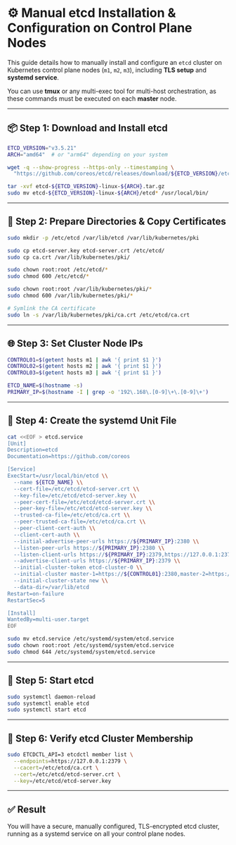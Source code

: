 # ⚙️ Manual etcd Installation & Configuration on Control Plane Nodes

This guide details how to manually install and configure an `etcd` cluster on Kubernetes control plane nodes (`m1`, `m2`, `m3`), including **TLS setup** and **systemd service**.

You can use **tmux** or any multi-exec tool for multi-host orchestration, as these commands must be executed on each **master** node.

---

## 📦 Step 1: Download and Install etcd

```bash
ETCD_VERSION="v3.5.21"
ARCH="amd64"  # or "arm64" depending on your system

wget -q --show-progress --https-only --timestamping \
  "https://github.com/coreos/etcd/releases/download/${ETCD_VERSION}/etcd-${ETCD_VERSION}-linux-${ARCH}.tar.gz"

tar -xvf etcd-${ETCD_VERSION}-linux-${ARCH}.tar.gz
sudo mv etcd-${ETCD_VERSION}-linux-${ARCH}/etcd* /usr/local/bin/
```

---

## 🔐 Step 2: Prepare Directories & Copy Certificates

```bash
sudo mkdir -p /etc/etcd /var/lib/etcd /var/lib/kubernetes/pki

sudo cp etcd-server.key etcd-server.crt /etc/etcd/
sudo cp ca.crt /var/lib/kubernetes/pki/

sudo chown root:root /etc/etcd/*
sudo chmod 600 /etc/etcd/*

sudo chown root:root /var/lib/kubernetes/pki/*
sudo chmod 600 /var/lib/kubernetes/pki/*

# Symlink the CA certificate
sudo ln -s /var/lib/kubernetes/pki/ca.crt /etc/etcd/ca.crt
```

---

## 🌐 Step 3: Set Cluster Node IPs

```bash
CONTROL01=$(getent hosts m1 | awk '{ print $1 }')
CONTROL02=$(getent hosts m2 | awk '{ print $1 }')
CONTROL03=$(getent hosts m3 | awk '{ print $1 }')

ETCD_NAME=$(hostname -s)
PRIMARY_IP=$(hostname -I | grep -o '192\.168\.[0-9]\+\.[0-9]\+')
```

---

## 🧾 Step 4: Create the systemd Unit File

```bash
cat <<EOF > etcd.service
[Unit]
Description=etcd
Documentation=https://github.com/coreos

[Service]
ExecStart=/usr/local/bin/etcd \\
  --name ${ETCD_NAME} \\
  --cert-file=/etc/etcd/etcd-server.crt \\
  --key-file=/etc/etcd/etcd-server.key \\
  --peer-cert-file=/etc/etcd/etcd-server.crt \\
  --peer-key-file=/etc/etcd/etcd-server.key \\
  --trusted-ca-file=/etc/etcd/ca.crt \\
  --peer-trusted-ca-file=/etc/etcd/ca.crt \\
  --peer-client-cert-auth \\
  --client-cert-auth \\
  --initial-advertise-peer-urls https://${PRIMARY_IP}:2380 \\
  --listen-peer-urls https://${PRIMARY_IP}:2380 \\
  --listen-client-urls https://${PRIMARY_IP}:2379,https://127.0.0.1:2379 \\
  --advertise-client-urls https://${PRIMARY_IP}:2379 \\
  --initial-cluster-token etcd-cluster-0 \\
  --initial-cluster master-1=https://${CONTROL01}:2380,master-2=https://${CONTROL02}:2380,master-3=https://${CONTROL03}:2380 \\
  --initial-cluster-state new \\
  --data-dir=/var/lib/etcd
Restart=on-failure
RestartSec=5

[Install]
WantedBy=multi-user.target
EOF

sudo mv etcd.service /etc/systemd/system/etcd.service
sudo chown root:root /etc/systemd/system/etcd.service
sudo chmod 644 /etc/systemd/system/etcd.service
```

---

## 🚀 Step 5: Start etcd

```bash
sudo systemctl daemon-reload
sudo systemctl enable etcd
sudo systemctl start etcd
```

---

## 🔎 Step 6: Verify etcd Cluster Membership

```bash
sudo ETCDCTL_API=3 etcdctl member list \
  --endpoints=https://127.0.0.1:2379 \
  --cacert=/etc/etcd/ca.crt \
  --cert=/etc/etcd/etcd-server.crt \
  --key=/etc/etcd/etcd-server.key
```

---

## ✅ Result

You will have a secure, manually configured, TLS-encrypted etcd cluster, running as a systemd service on all your control plane nodes.